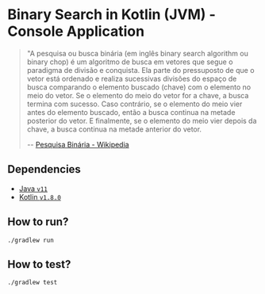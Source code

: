 # Binary Search in Kotlin (JVM) - Console Application

> "A pesquisa ou busca binária (em inglês binary search algorithm ou binary chop) é um algoritmo 
> de busca em vetores que segue o paradigma de divisão e conquista. Ela parte do pressuposto de 
> que o vetor está ordenado e realiza sucessivas divisões do espaço de busca comparando o 
> elemento buscado (chave) com o elemento no meio do vetor. Se o elemento do meio do vetor for 
> a chave, a busca termina com sucesso. Caso contrário, se o elemento do meio vier antes do 
> elemento buscado, então a busca continua na metade posterior do vetor. E finalmente, se o 
> elemento do meio vier depois da chave, a busca continua na metade anterior do vetor.
>
> -- [Pesquisa Binária - Wikipedia](https://pt.wikipedia.org/wiki/Pesquisa_bin%C3%A1ria)

## Dependencies

- [Java `v11`](https://www.oracle.com/br/java/technologies/javase/jdk11-archive-downloads.html)
- [Kotlin `v1.8.0`](https://kotlinlang.org/docs/whatsnew18.html)

## How to run?

```shell
./gradlew run
```

## How to test?

```shell
./gradlew test
```